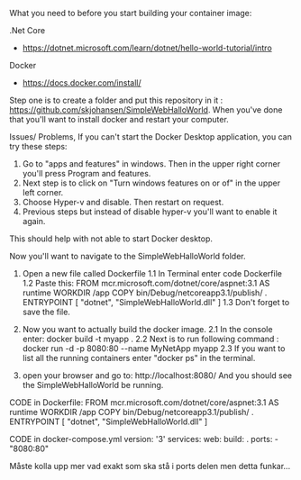 What you need to before you start building your container image:

.Net Core
  - https://dotnet.microsoft.com/learn/dotnet/hello-world-tutorial/intro
 
 Docker
  - https://docs.docker.com/install/
  
  
  Step one is to create a folder and put this repository in it : https://github.com/skjohansen/SimpleWebHalloWorld.
  When you've done that you'll want to install docker and restart your computer.
  
  Issues/ Problems, 
  If you can't start the Docker Desktop application, you can try these steps:
  1. Go to "apps and features" in windows. Then in the upper right corner you'll press Program and features.
  2. Next step is to click on "Turn windows features on or of" in the upper left corner. 
  3. Choose Hyper-v and disable. Then restart on request. 
  4. Previous steps but instead of disable hyper-v you'll want to enable it again.
  
  This should help with not able to start Docker desktop.
  
  
  Now you'll want to navigate to the SimpleWebHalloWorld folder.
  1. Open a new file called Dockerfile
    1.1 In Terminal enter code Dockerfile
    1.2 Paste this:
    FROM mcr.microsoft.com/dotnet/core/aspnet:3.1 AS runtime
WORKDIR /app
COPY bin/Debug/netcoreapp3.1/publish/ .
ENTRYPOINT [ "dotnet", "SimpleWebHalloWorld.dll" ]
    1.3 Don't forget to save the file.
    
 2. Now you want to actually build the docker image.
  2.1 In the console enter: docker build -t myapp .
  2.2 Next is to run following command : docker run -d -p 8080:80 --name MyNetApp myapp
  2.3 If you want to list all the running containers enter "docker ps" in the terminal.
 
 3. open your browser and go to: http://localhost:8080/ And you should see the SimpleWebHalloWorld be running.
 
 
 
CODE in Dockerfile:
FROM mcr.microsoft.com/dotnet/core/aspnet:3.1 AS runtime
WORKDIR /app
COPY bin/Debug/netcoreapp3.1/publish/ .
ENTRYPOINT [ "dotnet", "SimpleWebHalloWorld.dll" ]


CODE in docker-compose.yml
version: '3'
services:
    web:
        build: .
        ports:
            - "8080:80"
            
Måste kolla upp mer vad exakt som ska stå i ports delen men detta funkar...
